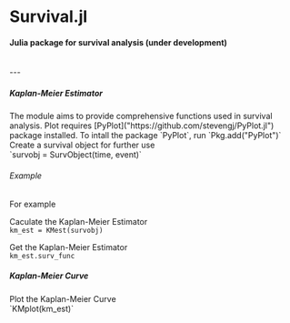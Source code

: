# Survival.jl
<body>
<h4>Julia package for survival analysis (under development)	</h4><br/>
---
<h5>Kaplan-Meier Estimator</h5>
The module aims to provide comprehensive functions used in survival analysis. Plot requires [PyPlot]("https://github.com/stevengj/PyPlot.jl") package installed. To intall the package `PyPlot`, 
run `Pkg.add("PyPlot")`
Create a survival object for further use<br/>
`survobj = SurvObject(time, event)`

<h6>Example</h6>
For example 

Caculate the Kaplan-Meier Estimator<br/>
`km_est = KMest(survobj)`

Get the Kaplan-Meier Estimator<br/>
`km_est.surv_func`

<h5>Kaplan-Meier Curve</h5>
Plot the Kaplan-Meier Curve<br/>
`KMplot(km_est)`
</body>

